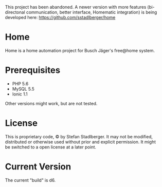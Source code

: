 This project has been abandoned. A newer version with more features (bi-directonal communication, better interface, Homematic integration) is being developed here: https://github.com/sstadlberger/home

# Home
Home is a home automation project for Busch Jäger's free@home system.
# Prerequisites
- PHP 5.6
- MySQL 5.5
- Ionic 1.1

Other versions might work, but are not tested.
# License
This is proprietary code, © by Stefan Stadlberger. It may not be modified, distributed or otherwise used without prior and explicit permission. It might be switched to a open license at a later point.
# Current Version
The current "build" is d6.
